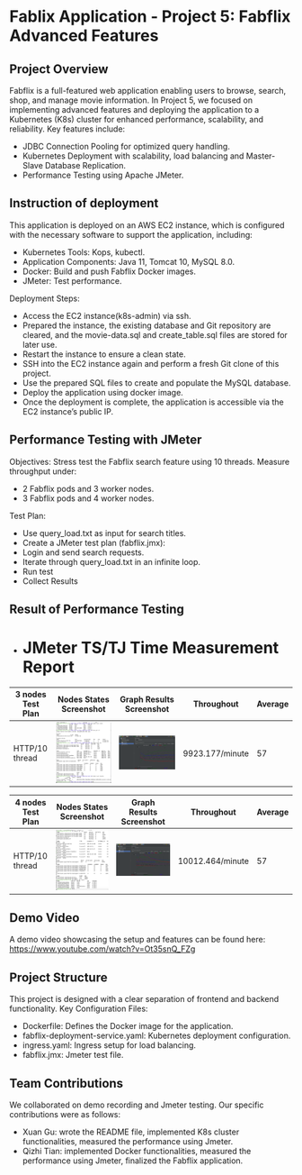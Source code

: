 # Fablix Application - Project 5: Fabflix Advanced Features

## Project Overview
Fabflix is a full-featured web application enabling users to browse, search, shop, and manage movie information. In Project 5, we focused on implementing advanced features and deploying the application to a Kubernetes (K8s) cluster for enhanced performance, scalability, and reliability.
Key features include:
- JDBC Connection Pooling for optimized query handling.
- Kubernetes Deployment with scalability, load balancing and Master-Slave Database Replication.
- Performance Testing using Apache JMeter.

## Instruction of deployment
This application is deployed on an AWS EC2 instance, which is configured with the necessary software to support the application, including:
- Kubernetes Tools: Kops, kubectl.
- Application Components: Java 11, Tomcat 10, MySQL 8.0.
- Docker: Build and push Fabflix Docker images.
- JMeter: Test performance.

Deployment Steps:
- Access the EC2 instance(k8s-admin) via ssh.
- Prepared the instance, the existing database and Git repository are cleared, and the movie-data.sql and create_table.sql files are stored for later use.
- Restart the instance to ensure a clean state.
- SSH into the EC2 instance again and perform a fresh Git clone of this project.
- Use the prepared SQL files to create and populate the MySQL database.
- Deploy the application using docker image.
- Once the deployment is complete, the application is accessible via the EC2 instance’s public IP.

## Performance Testing with JMeter
Objectives: Stress test the Fabflix search feature using 10 threads.
Measure throughput under:
- 2 Fabflix pods and 3 worker nodes.
- 3 Fabflix pods and 4 worker nodes.

Test Plan:
- Use query_load.txt as input for search titles.
- Create a JMeter test plan (fabflix.jmx):
- Login and send search requests.
- Iterate through query_load.txt in an infinite loop.
- Run test
- Collect Results

## Result of Performance Testing
- # JMeter TS/TJ Time Measurement Report
| **3 nodes  Test Plan** | **Nodes States Screenshot**             | **Graph Results Screenshot**             | **Throughout**  | **Average** |
|------------------------|-----------------------------------------|------------------------------------------|-----------------|-------------|
| HTTP/10 thread         | ![3nodes_states.jpg](3nodes_states.jpg) | ![3nodes_result.jpg](3nodes_result.jpg)  | 9923.177/minute | 57          |


| **4 nodes Test Plan** | **Nodes States Screenshot**             | **Graph Results Screenshot**            | **Throughout**   | **Average** |
|-----------------------|-----------------------------------------|-----------------------------------------|------------------|-------------|
| HTTP/10 thread        | ![4nodes_states.jpg](4nodes_states.jpg) | ![4nodes_result.jpg](4nodes_result.jpg) | 10012.464/minute | 57          |

## Demo Video
A demo video showcasing the setup and features can be found here: https://www.youtube.com/watch?v=Ot35snQ_FZg

## Project Structure
This project is designed with a clear separation of frontend and backend functionality.
Key Configuration Files:
- Dockerfile: Defines the Docker image for the application.
- fabflix-deployment-service.yaml: Kubernetes deployment configuration.
- ingress.yaml: Ingress setup for load balancing.
- fabflix.jmx: Jmeter test file.

## Team Contributions
We collaborated on demo recording and Jmeter testing.
Our specific contributions were as follows:
- Xuan Gu: wrote the README file, implemented K8s cluster functionalities, measured the performance using Jmeter.
- Qizhi Tian: implemented Docker functionalities, measured the performance using Jmeter, finalized the Fabflix application.